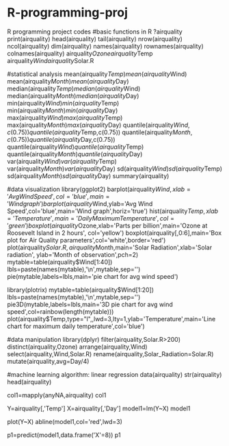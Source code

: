 # R-programming-proj
R programming project codes
#basic functions in R
?airquality
print(airquality)
head(airquality)
tail(airquality)
nrow(airquality)
ncol(airquality)
dim(airquality)
names(airquality)
rownames(airquality)
colnames(airquality)
airquality$Ozone
airquality$Temp
airquality$Wind
airquality$Solar.R

#statistical analysis
mean(airquality$Temp)
mean(airquality$Wind)
mean(airquality$Month)
mean(airquality$Day)
median(airquality$Temp)
median(airquality$Wind)
median(airquality$Month)
median(airquality$Day)
min(airquality$Wind)
min(airquality$Temp)
min(airquality$Month)
min(airquality$Day)
max(airquality$Wind)
max(airquality$Temp)
max(airquality$Month)
max(airquality$Day)
quantile(airquality$Wind,c(0.75))
quantile(airquality$Temp,c(0.75))
quantile(airquality$Month,c(0.75))
quantile(airquality$Day,c(0.75))
quantile(airquality$Wind)
quantile(airquality$Temp)
quantile(airquality$Month)
quantile(airquality$Day)
var(airquality$Wind)
var(airquality$Temp)
var(airquality$Month)
var(airquality$Day)
sd(airquality$Wind)
sd(airquality$Temp)
sd(airquality$Month)
sd(airquality$Day)
summary(airquality)

#data visualization
library(ggplot2)
barplot(airquality$Wind,xlab='Avg Wind Speed',col='blue',main='Wind graph')
barplot(airquality$Wind,ylab='Avg Wind Speed',col='blue',main='Wind graph',horiz='true')
hist(airquality$Temp,xlab='Temperature',main='Daily Maximum Temperature',col='green')
boxplot(airquality$Ozone,xlab='Parts per billion',main='Ozone at Roosevelt Island in 2 hours',
        col='yellow')
boxplot(airquality[,0:6],main='Box plot for Air Quality parameters',col='white',border='red')
plot(airquality$Solar.R,airquality$Month,main='Solar Radiation',xlab='Solar radiation',
     ylab='Month of observation',pch=2)
mytable=table(airquality$Wind[1:40])
lbls=paste(names(mytable),'\n',mytable,sep='')
pie(mytable,labels=lbls,main='pie chart for avg wind speed')

library(plotrix)
mytable=table(airquality$Wind[1:20])
lbls=paste(names(mytable),'\n',mytable,sep='')
pie3D(mytable,labels=lbls,main='3D pie chart for avg wind speed',col=rainbow(length(mytable)))
plot(airquality$Temp,type="l",,lwd=3,lty=1,ylab='Temperature',main='Line chart for maximum 
     daily temperature',col='blue')

#data manipulation
library(dplyr)
filter(airquality,Solar.R>200)
distinct(airquality,Ozone)
arrange(airquality,Wind)
select(airquality,Wind,Solar.R)
rename(airquality,Solar_Radiation=Solar.R)
mutate(airquality,avg=Day/4)

#machine learning algorithm: linear regression
data(airquality)
str(airquality)
head(airquality)

col1=mapply(anyNA,airquality)
col1

Y=airquality[,'Temp']
X=airquality[,'Day']
model1=lm(Y~X)
model1

plot(Y~X)
abline(model1,col='red',lwd=3)

p1=predict(model1,data.frame('X'=8))
p1

